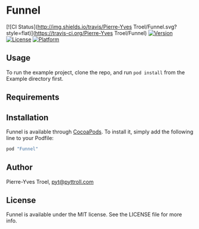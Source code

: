 # Funnel

[![CI Status](http://img.shields.io/travis/Pierre-Yves Troel/Funnel.svg?style=flat)](https://travis-ci.org/Pierre-Yves Troel/Funnel)
[![Version](https://img.shields.io/cocoapods/v/Funnel.svg?style=flat)](http://cocoapods.org/pods/Funnel)
[![License](https://img.shields.io/cocoapods/l/Funnel.svg?style=flat)](http://cocoapods.org/pods/Funnel)
[![Platform](https://img.shields.io/cocoapods/p/Funnel.svg?style=flat)](http://cocoapods.org/pods/Funnel)

## Usage

To run the example project, clone the repo, and run `pod install` from the Example directory first.

## Requirements

## Installation

Funnel is available through [CocoaPods](http://cocoapods.org). To install
it, simply add the following line to your Podfile:

```ruby
pod "Funnel"
```

## Author

Pierre-Yves Troel, pyt@pyttroll.com

## License

Funnel is available under the MIT license. See the LICENSE file for more info.
